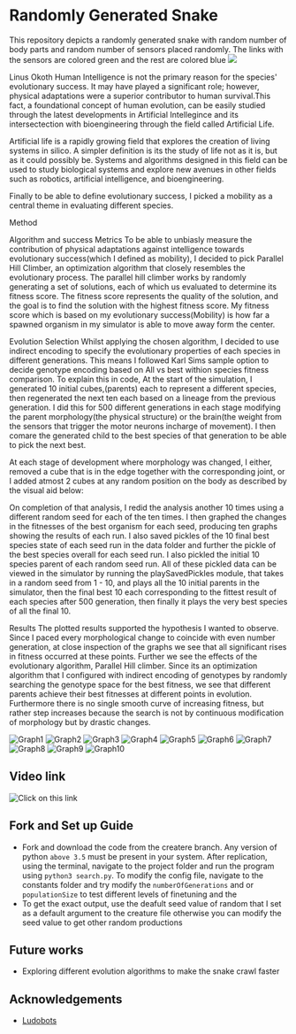 # Randomly Generated Snake

This repository depicts a randomly generated snake with random number of body parts and random number of sensors placed randomly. The links with the sensors are colored green and the rest are colored blue
![](https://github.com/ArtificialLifeAssignments/Ludobots/blob/snake/ass6Giphy.gif)

Linus Okoth
Human Intelligence is not the primary reason for the species' evolutionary success. It may have played a significant role; however, physical adaptations were a superior contributor to human survival.This fact, a foundational concept of human evolution, can be easily studied through the latest developments in Artificial Intellegince and its intersectection with bioengineering through the field called Artificial Life. 

Artificial life is a rapidly growing field that explores the creation of living systems in silico. A simpler definition is its the study of life not as it is, but as it could possibly be. Systems and algorithms designed in this field can be used to study biological systems and explore new avenues in other fields such as robotics, artificial intelligence, and bioengineering.

Finally to be able to define evolutionary success, I picked a mobility as a central theme in evaluating different species. 

Method

Algorithm and success Metrics
To be able to unbiasly measure the contribution of physical adaptations against intelligence towards evolutionary success(which I defined as mobility), I decided to pick Parallel Hill Climber, an optimization algorithm that closely resembles the evolutionary process. The parallel hill climber works by randomly generating a set of solutions, each of which us evaluated to determine its fitness score. The fitness score represents the quality of the solution, and the goal is to find the solution with the highest fitness score. My fitness score which is based on my evolutionary success(Mobility) is how far a spawned organism in my simulator is able to move away form the center.

Evolution Selection
Whilst applying the chosen algorithm, I decided to use indirect encoding to specify the evolutionary properties of each species in different generations. This means I followed  Karl Sims sample option to decide genotype encoding based on All vs best withion species fitness comparison. To explain this in code, At the start of the simulation, I generated 10 initial cubes,(parents) each to represent a different species, then regenerated the next ten each based on a lineage from the previous generation. I did this for 500 different generations in each stage modifying the parent morphology(the physical structure) or the brain(the weight from the sensors that trigger the motor neurons incharge of movement). I then comare the generated child to the best species of that generation to be able to pick the next best. 

At each stage of development where morphology was changed, I either, removed a cube that is in the edge together with the corresponding joint, or I added atmost 2 cubes at any random position on the body as described by the visual aid below:


On completion of that analysis, I redid the analysis another 10 times using a different random seed for each of the ten times. I then graphed the changes in the fitnesses of the best organism for each seed, producing ten graphs showing the results of each run. I also saved pickles of the 10 final best species state of each seed run in the data folder and further the pickle of the best species overall for each seed run.  I also pickled the initial 10 species parent of each random seed run. All of these pickled data can be viewed in the simulator by running the playSavedPickles module, that takes in a random seed from 1 - 10, and plays all the 10 initial parents in the simulator, then the final best 10 each corresponding to the fittest result of each species after 500 generation, then finally it plays the very best species of all the final 10. 

Results
The plotted results supported the hypothesis I wanted to observe. Since I paced every morphological change to coincide with even number generation, at close inspection of the graphs we see that all significant rises in fitness occurred at these points. Further we see the effects of the evolutionary algorithm, Parallel Hill climber. Since its an optimization algorithm that I configured with indirect encoding of genotypes by randomly searching the genotype space for the best fitness, we see that different parents achieve their best fitnesses at different points in evolution. Furthermore there is no single smooth curve of increasing fitness, but rather step increases because the search is not by continuous modification of morphology but by drastic changes.

![Graph1](https://github.com/ArtificialLifeAssignments/Ludobots/blob/final/data/fitnessGraphs/FitnessOfEvolvingRobotWithSeed1.png)
![Graph2](https://github.com/ArtificialLifeAssignments/Ludobots/blob/final/data/fitnessGraphs/FitnessOfEvolvingRobotWithSeed2.png)
![Graph3](https://github.com/ArtificialLifeAssignments/Ludobots/blob/final/data/fitnessGraphs/FitnessOfEvolvingRobotWithSeed3.png)
![Graph4](https://github.com/ArtificialLifeAssignments/Ludobots/blob/final/data/fitnessGraphs/FitnessOfEvolvingRobotWithSeed4.png)
![Graph5](https://github.com/ArtificialLifeAssignments/Ludobots/blob/final/data/fitnessGraphs/FitnessOfEvolvingRobotWithSeed5.png)
![Graph6](https://github.com/ArtificialLifeAssignments/Ludobots/blob/final/data/fitnessGraphs/FitnessOfEvolvingRobotWithSeed6.png)
![Graph7](https://github.com/ArtificialLifeAssignments/Ludobots/blob/final/data/fitnessGraphs/FitnessOfEvolvingRobotWithSeed7.png)
![Graph8](https://github.com/ArtificialLifeAssignments/Ludobots/blob/final/data/fitnessGraphs/FitnessOfEvolvingRobotWithSeed8.png)
![Graph9](https://github.com/ArtificialLifeAssignments/Ludobots/blob/final/data/fitnessGraphs/FitnessOfEvolvingRobotWithSeed9.png)
![Graph10](https://github.com/ArtificialLifeAssignments/Ludobots/blob/final/data/fitnessGraphs/FitnessOfEvolvingRobotWithSeed10.png)



 ## Video link
  ![Click on this link](https://www.youtube.com/watch?v=l55aWs4c1nY&list=PLCGVHiz7oVMdL6_8B75XG6X2Wnk9bqsk1&index=18)
  
 ## Fork and Set up Guide
 - Fork and download the code from the createre branch. Any version of python `above 3.5` must be present in your system. After replication, using the terminal, navigate to the project folder and run the program using ```python3 search.py```. To modify the config file, navigate to the constants folder and 
 try modify the ```numberOfGenerations```  and or ```populationSize``` to test different levels of finetuning and the
 - To get the exact output, use the deafult seed value of random that I set as a default argument to the creature file otherwise you can modify the seed value to get other random productions
 
 
 ## Future works
  -  Exploring different evolution algorithms to make the snake crawl faster
  
  ## Acknowledgements
  - [Ludobots](https://www.reddit.com/r/ludobots/wiki/tipsandtricks/)

 
 
 
